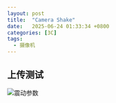 ```yaml
---
layout: post
title:  "Camera Shake"
date:   2025-06-24 01:33:34 +0800
categories: [3C]
tags: 
  - 摄像机
---
```


## 上传测试

<img src="https://fellno-io-picgo.oss-cn-hangzhou.aliyuncs.com/img/image-20250624015254603.png" alt="震动参数" />
